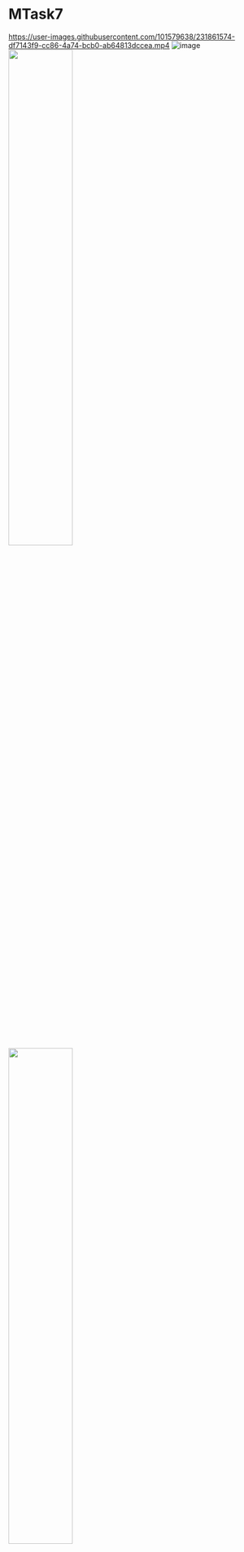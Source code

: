 # MTask7

https://user-images.githubusercontent.com/101579638/231861574-df7143f9-cc86-4a74-bcb0-ab64813dccea.mp4
![image]("https://user-images.githubusercontent.com/101579638/231861584-e0ae572f-51be-4c1c-b925-0d1ab48978d1.jpeg")
<img src="https://user-images.githubusercontent.com/101579638/231861827-9dc01d5e-af06-4cf1-8d9c-b76905f7a26c.jpeg" width=50% height=50%>

<img src="https://user-images.githubusercontent.com/101579638/231861600-5a6e7a80-61eb-49b2-a6e7-3c134eb1a851.jpeg" width=50% height=50%>
